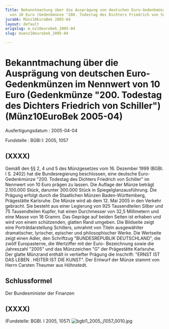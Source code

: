 ```yaml
---
Title: Bekanntmachung über die Ausprägung von deutschen Euro-Gedenkmünzen im Nennwert
  von 10 Euro (Gedenkmünze "200. Todestag des Dichters Friedrich von Schiller")
jurabk: Münz10EuroBek 2005-04
layout: default
origslug: m_nz10eurobek_2005-04
slug: muenz10eurobek_2005-04

---
```


# Bekanntmachung über die Ausprägung von deutschen Euro-Gedenkmünzen im Nennwert von 10 Euro (Gedenkmünze "200. Todestag des Dichters Friedrich von Schiller") (Münz10EuroBek 2005-04)

Ausfertigungsdatum
:   2005-04-04

Fundstelle
:   BGBl I: 2005, 1057

## (XXXX)

Gemäß den §§ 2, 4 und 5 des Münzgesetzes vom 16. Dezember 1999 (BGBl.
I S. 2402) hat die Bundesregierung beschlossen, eine deutsche Euro-
Gedenkmünze "200. Todestag des Dichters Friedrich von Schiller" im
Nennwert von 10 Euro prägen zu lassen.
Die Auflage der Münze beträgt 2.100.000 Stück, darunter 300.000 Stück
in Spiegelglanzausführung. Die Prägung erfolgt durch die Staatlichen
Münzen Baden-Württemberg, Prägestätte Karlsruhe. Die Münze wird ab dem
12\. Mai 2005 in den Verkehr gebracht. Sie besteht aus einer Legierung
von 925 Tausendteilen Silber und 75 Tausendteilen Kupfer, hat einen
Durchmesser von 32,5 Millimetern und eine Masse von 18 Gramm. Das
Gepräge auf beiden Seiten ist erhaben und wird von einem schützenden,
glatten Rand umgeben.
Die Bildseite zeigt eine Porträtdarstellung Schillers, umrahmt von
Titeln ausgewählter dramatischer, lyrischer, epischer und
philosophischer Werke.
Die Wertseite zeigt einen Adler, den Schriftzug "BUNDESREPUBLIK
DEUTSCHLAND", die zwölf Europasterne, die Wertziffer mit der Euro-
Bezeichnung sowie die Jahreszahl "2005" und das Münzzeichen "G" der
Prägestätte Karlsruhe.
Der glatte Münzrand enthält in vertiefter Prägung die Inschrift:
"ERNST IST DAS LEBEN
. HEITER IST DIE KUNST".
Der Entwurf der Münze stammt von Herrn Carsten Theumer aus Höhnstedt.

## Schlussformel

Der Bundesminister der Finanzen

## (XXXX)

(Fundstelle: BGBl. I 2005, 1057)
![bgbl1_2005_j1057_0010.jpg](bgbl1_2005_j1057_0010.jpg)
